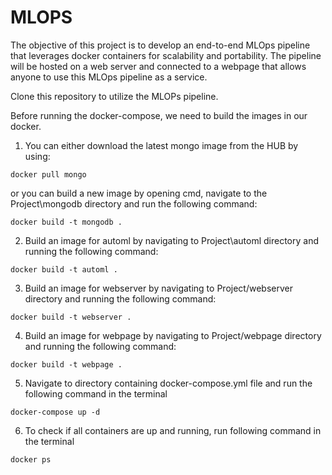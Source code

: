 # MLOPS
The objective of this project is to develop an end-to-end MLOps pipeline that leverages docker containers for scalability and portability.
The pipeline will be hosted on a web server and connected to a webpage that allows anyone to use this MLOps pipeline as a service.

Clone this repository to utilize the MLOPs pipeline. 

Before running the docker-compose, we need to build the images in our docker. 

1. You can either download the latest mongo image from the HUB by using:

```
docker pull mongo
```

or you can build a new image by opening cmd, navigate to the Project\mongodb directory and run the following command:

```
docker build -t mongodb .
```

2. Build an image for automl by navigating to Project\automl directory and running the following command:

```
docker build -t automl .
```

3. Build an image for webserver by navigating to Project/webserver directory and running the following command:

```
docker build -t webserver .
```

4. Build an image for webpage by navigating to Project/webpage directory and running the following command:

```
docker build -t webpage .
```

5. Navigate to directory containing docker-compose.yml file and run the following command in the terminal

```
docker-compose up -d
```

6. To check if all containers are up and running, run following command in the terminal

```
docker ps
```

